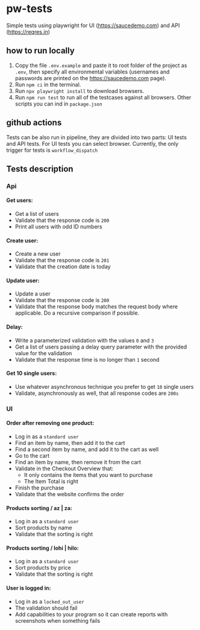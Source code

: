 # pw-tests

Simple tests using playwright for UI (https://saucedemo.com) and API (https://reqres.in)

## how to run locally

1. Copy the file `.env.example` and paste it to root folder of the project as `.env`, then specify all environmental variables (usernames and passwords are printed on the https://saucedemo.com page).
2. Run `npm ci` in the terminal.
3. Run `npx playwright install` to download browsers.
4. Run `npm run test` to run all of the testcases against all browsers. Other scripts you can ind in `package.json`

## github actions

Tests can be also run in pipeline, they are divided into two parts: UI tests and API tests. For UI tests you can select browser. Currently, the only trigger for tests is `workflow_dispatch`

## Tests description

### Api

#### Get users:

- Get a list of users
- Validate that the response code is `200`
- Print all users with odd ID numbers

#### Create user:

- Create a new user
- Validate that the response code is `201`
- Validate that the creation date is today

#### Update user:

- Update a user
- Validate that the response code is `200`
- Validate that the response body matches the request body where applicable. Do a recursive comparison if possible.

#### Delay:

- Write a parameterized validation with the values `0` and `3`
- Get a list of users passing a delay query parameter with the provided value for the validation
- Validate that the response time is no longer than `1` second

#### Get 10 single users:

- Use whatever asynchronous technique you prefer to get `10` single users
- Validate, asynchronously as well, that all response codes are `200s`

### UI

#### Order after removing one product:

- Log in as a `standard user`
- Find an item by name, then add it to the cart
- Find a second item by name, and add it to the cart as well
- Go to the cart
- Find an item by name, then remove it from the cart
- Validate in the Checkout Overview that:
  - It only contains the items that you want to purchase
  - The Item Total is right
- Finish the purchase
- Validate that the website confirms the order

#### Products sorting / az | za:

- Log in as a `standard user`
- Sort products by name
- Validate that the sorting is right

#### Products sorting / lohi | hilo:

- Log in as a `standard user`
- Sort products by price
- Validate that the sorting is right

#### User is logged in:

- Log in as a `locked_out_user`
- The validation should fail
- Add capabilities to your program so it can create reports with screenshots when something fails
